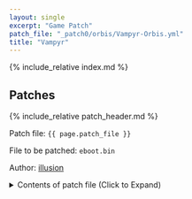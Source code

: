 ```yaml
---
layout: single
excerpt: "Game Patch"
patch_file: "_patch0/orbis/Vampyr-Orbis.yml"
title: "Vampyr"
---
```


<!-- # {{ page.title }} -->

{% include_relative index.md %}

<!--

Next Gen got a patch, why not old gen too? https://twitter.com/VampyrGame/status/1450779093868371968

Remember Me: Remastered when?

-->

## Patches

{% include_relative patch_header.md %}

Patch file: `{{ page.patch_file }}`

File to be patched: `eboot.bin`

Author: [illusion](https://twitter.com/illusion0002)

<details>
<summary>Contents of patch file (Click to Expand)</summary>

{% highlight yml %}
{% flexible_include {{ page.patch_file }} %}
{% endhighlight %}

</details>
